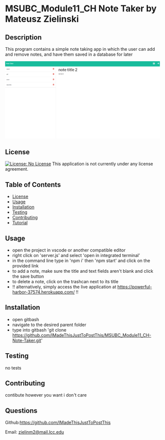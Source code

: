   # MSUBC_Module11_CH Note Taker by Mateusz Zielinski
  ## Description
  This program contains a simple note taking app in which the user can add and remove notes, and have them saved in a database for later
  
  ![Alt text](EXAMPLE.png)
  ## License
  [![License: No License](https://img.shields.io/badge/License--lightgrey.svg)](https://opensource.org/licenses/)
  This application is not currently under any license agreement.
  ## Table of Contents
  - [License](#License)
  - [Usage](#Usage)
  - [Installation](#Installation)
  - [Testing](#Testing)
  - [Contributing](#Contributing)
  - [Tutorial](#Tutorial)
  ## Usage
  - open the project in vscode or another compatible editor
  - right click on 'server.js' and select 'open in integrated terminal'
  - in the command line type in 'npm i' then 'npm start' and click on the provided link
  - to add a note, make sure the title and text fields aren't blank and click the save button
  - to delete a note, click on the trashcan next to its title
  - !! alternatively, simply access the live application at https://powerful-harbor-37574.herokuapp.com/ !!
  ## Installation
  - open gitbash
  - navigate to the desired parent folder 
  - type into gitbash 'git clone https://github.com/IMadeThisJustToPostThis/MSUBC_Module11_CH-Note-Taker.git'
  ## Testing
  no tests
  ## Contributing
  contibute however you want i don't care
  ## Questions
  Github:<https://github.com/IMadeThisJustToPostThis>
  
  Email: zielinm2@mail.lcc.edu
